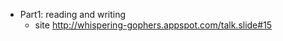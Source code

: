 * Part1: reading and writing
    * site
      http://whispering-gophers.appspot.com/talk.slide#15

<pre><code class="golang">

</pre>
